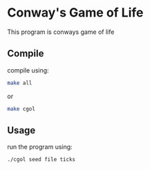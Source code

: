 # Conway's Game of Life
This program is conways game of life

## Compile
compile using:
```bash
make all
```
or
```bash
make cgol
```

## Usage
run the program using:
```bash
./cgol seed file ticks
```
